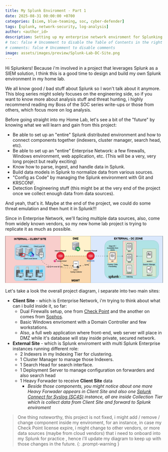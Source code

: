 ```yaml
---
title: My Splunk Enviroment - Part 1
date: 2025-08-31 00:00:00 +0700
categories: [siem, blue-teaming, soc, cyber-defender]
tags: [splunk, network-security, log-analysis]  
author: <author_id>
description: Setting up my enterprise network enviroment for Splunking !
# toc: false # Uncomment to disable the Table of Contents in the right panel
# comments: false # Uncomment to disable comments
image: assets/images/preview/Splunk-Lab-DC-Site.png
--- 
```


Hi Splunkers! Because i'm involved in a project that leverages Splunk as a SIEM solution, I think this is a good time to design and build my own Splunk environment in my home lab.

We all know good / bad stuff about Splunk so I won't talk about it anymore. This blog series might solely focuses on the engineering side, so if you want to know more about analysis stuff and threat hunting, i highly recommend reading my Boss of the SOC series write-ups or those from others, which focus more on log analysis.

Before going straight into my Home Lab, let's see a bit of the "future" by knowing what we will learn and gain from this project:
- Be able to set up an "entire" Splunk distributed environment and how to connect components together (indexers, cluster manager, search head, etc).
- Be able to set up an "entire" Enterprise Network: a few firewalls, Windows environment, web application, etc. (This will be a very, very long project but really exciting)
- Know how to parse, ingest, and handle data in Splunk.
- Build data models in Splunk to normalize data from various sources.
- "Config as Code" by managing the Splunk environment with Git and KRSCONF.
- Detection Engineering stuff (this might be at the very end of the project once we collect enough data from data sources).

And yeah, that's it. Maybe at the end of the project, we could do some threat emulation and then hunt it in Splunk!!!

Since in Enterprise Network, we'll facing multiple data sources, also, come from widely known vendors, so my new home lab project is trying to replicate it as much as possible. 

![pic1](assets/images/splunk/pic2.png)

Let's take a look the overall project diagram, i separate into two main sites: 
- **Client Site** - which is Enterprise Network, i'm trying to think about what can i build inside it, so far:
  - Dual Firewalls setup, one from [Check Point](https://www.checkpoint.com/) and the another on comes from [Sophos](https://www.sophos.com/en-us).
  - Basic Windows envrioment with a Domain Controller and few workstations.
  - Also, a full web application where front-end, web server will place in DMZ while it's database will stay inside private, secured network.
- **External Site** - which is Splunk enviroment with multi Splunk Enterprise instances running different role:
  - 2 Indexers in my Indexing Tier for clustering. 
  - 1 Cluster Manager to manage those Indexers.
  - 1 Search Head for search interface.
  - 1 Deployment Server to manage configuration on forwarders and also search head 
  - 1 Heavy Forwader to receive **Client Site** data
    - *Beside those components, you might notice about one more Heavy Forwader appears in Client Site and also one [Splunk Connect for Syslog (SC4S)](https://splunk.github.io/splunk-connect-for-syslog/main/) instance, all are inside Collection Tier which is collect data from Client Site and forward to Splunk enviroment*

> One thing noteworthy, this project is not fixed, i might add / remove / change component inside my enviroment, for an instance, in case my Check Point license expire, i might change to other vendors, or more data sources (maybe from cloud vendors) that i need to onboard into my Splunk for practice , hence i'll update my diagram to keep up with those changes in the future.
{: .prompt-warning }

